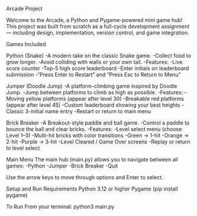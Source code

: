 Arcade Project

Welcome to the Arcade, a Python and Pygame-powered mini game hub!
This project was built from scratch as a full-cycle development assignment — including design, implementation, version control, and game integration.

Games Included

Python (Snake)
-A modern take on the classic Snake game.
-Collect food to grow longer.
-Avoid colliding with walls or your own tail.
-Features:
    -Live score counter
    -Top-5 high score leaderboard
    -Enter initials on leaderboard submission
    -“Press Enter to Restart” and “Press Esc to Return to Menu”

Jumper (Doodle Jump)
-A platform-climbing game inspired by Doodle Jump.
-Jump between platforms to climb as high as possible.
-Features:
    -Moving yellow platforms (appear after level 30)
    -Breakable red platforms (appear after level 45)
    -Custom leaderboard showing your best heights
    -Classic 3-initial name entry
    -Restart or return to main menu

Brick Breaker
-A Breakout-style paddle and ball game.
-Control a paddle to bounce the ball and clear bricks.
-Features:
-Level select menu (choose Level 1–3)
-Multi-hit bricks with color transitions
    -Green → 1-hit
    -Orange → 2-hit
    -Purple → 3-hit
    -Level Cleared / Game Over screens
    -Replay or return to level select

Main Menu
The main hub (main.py) allows you to navigate between all games:
    -Python
    -Jumper
    -Brick Breaker
    -Quit

Use the arrow keys to move through options and Enter to select.

Setup and Run
Requirements
Python 3.12 or higher
Pygame (pip install pygame)

To Run
From your terminal:
    python3 main.py
